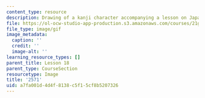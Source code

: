 ```yaml
---
content_type: resource
description: Drawing of a kanji character accompanying a lesson on Japanese.
file: https://ol-ocw-studio-app-production.s3.amazonaws.com/courses/21g-504-japanese-iv-spring-2009/a7fa001d4d4f8138c5f15cf8b5207326_2571.gif
file_type: image/gif
image_metadata:
  caption: ''
  credit: ''
  image-alt: ''
learning_resource_types: []
parent_title: Lesson 18
parent_type: CourseSection
resourcetype: Image
title: '2571'
uid: a7fa001d-4d4f-8138-c5f1-5cf8b5207326
---
```


